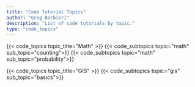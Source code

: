 ```yaml
---
title: "Code Tutorial Topics"
author: "Greg Barbieri"
description: "List of code tutorials by topic."
type: "code_topics"
---
```


<!-- Machine Learning -->
<!-- {{< code_topics topic_title="Machine Learning" >}}
{{< code_subtopics topic="machine_learning" sub_topic="basics" >}} -->

<!-- Python -->
<!-- {{< code_topics topic_title="Python">}}
{{< code_subtopics topic="python" sub_topic="data_analysis" >}} -->

<!-- Math -->
{{< code_topics topic_title="Math" >}}
{{< code_subtopics topic="math" sub_topic="counting">}}
{{< code_subtopics topic="math" sub_topic="probability">}}

<!-- GIS -->
{{< code_topics topic_title="GIS" >}}
{{< code_subtopics topic="gis" sub_topic="basics">}}